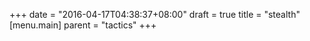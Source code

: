 +++
date = "2016-04-17T04:38:37+08:00"
draft = true
title = "stealth"
[menu.main]
    parent = "tactics"
+++

